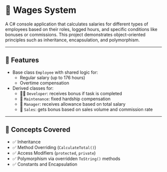 # 💼 Wages System

A C# console application that calculates salaries for different types of employees based on their roles, logged hours, and specific conditions like bonuses or commissions. This project demonstrates object-oriented principles such as inheritance, encapsulation, and polymorphism.

---

## 🚀 Features

- Base class `Employee` with shared logic for:
  - Regular salary (up to 176 hours)
  - Overtime compensation
- Derived classes for:
  - 👨‍💻 `Developer`: receives bonus if task is completed
  - 🔧 `Maintenance`: fixed hardship compensation
  - 👔 `Manager`: receives allowance based on total salary
  - 💼 `Sales`: gets bonus based on sales volume and commission rate

---

## 🧠 Concepts Covered

- ✅ Inheritance
- ✅ Method Overriding (`CalculateTotal()`)
- ✅ Access Modifiers (`protected`, `private`)
- ✅ Polymorphism via overridden `ToString()` methods
- ✅ Constants and Encapsulation




